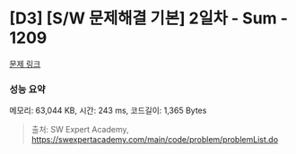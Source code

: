 # [D3] [S/W 문제해결 기본] 2일차 - Sum - 1209 

[문제 링크](https://swexpertacademy.com/main/code/problem/problemDetail.do?contestProbId=AV13_BWKACUCFAYh) 

### 성능 요약

메모리: 63,044 KB, 시간: 243 ms, 코드길이: 1,365 Bytes



> 출처: SW Expert Academy, https://swexpertacademy.com/main/code/problem/problemList.do